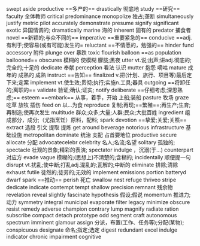 swept aside
productive ==多产的==
drastically 彻底地
study ==研究==
faculty 全体教师
critical
predominance
monopolize 独占;垄断
simultaneously
justify
metric
pilot
accurately
demonstrate
presume
signify
significant
exotic 异国情调的;
dramatically
marine 海的
inherent 固有的
predator 捕食者
novel ==新颖的;与众不同的==
imperative ==重要紧急的==
conducive ==adj.有利于;使容易(或有可能)发生的=
reluctant ==不情愿的，勉强的==
hinder
fund
accessory 附件
plunge over 暴跌
toxic
flourish
balloon ==as population ballooned==
obscures 模糊的 使模糊 朦胧;黑夜
utter vt.说;出声;讲adj.彻底的;完全的;十足的
dedicate 奉献
perception 看法 认识
mutter 抱怨 嘀咕
mature 成年的 成熟的 成熟 
instruct ==告知==
finalized v.把(计划、旅行、项目等)最后定下来;定案
implement  vt.使生效;贯彻;执行;实施n.工具;器具
outgoing ==将卸任的;离职的==
validate 验证;确认;证实;
notify 
deliberate ==仔细考虑;深思熟虑;==
esteem
==embark== 从事，着手，开始 上船;装船
pasture 牧场
graze 吃草 放牧 插伤
feed on 以…为食
reproduce 复制;再现;==繁殖==;再生产;生育;再制造;使再次发生
multitude 群众;众多;大量;人群;民众;大批百姓
ingredient  组成部分，成分;（尤指烹饪）原料，配料;
spark
devotion ==挚爱;关爱;关照==
extract 选段 引文 提取 提炼
get around
beverage
notorious 
infrastructure 基础设施
metropolitan 
dominate 统治 支配 占首要地位
productive
secure
allocate 分配
advocatecelebr
celebrity 名人;名流;名望
solitary 孤独的;
spectacle 壮观的景象;精彩的表演;
spectator
indulge ，沉溺(于…)
counterpart  对应方
evade
vague 模糊的;(思想上)不清楚的;含糊的;
incidentally 顺便提一句
disrupt  vt.扰乱;使中断;打乱adj.混乱的;瓦解的;中断的
eliminate 排除;清除
exhaust
futile 徒然的;徒劳的;无效的
implement
emissions
portion
batteryd
dwarf
spark ==推动==
perish 死亡
swallow
nest
refuge
thriveo
stripe
dedicate
indicate
contempt
tempt
shallow
precision
remnant 残余物
revelation
reveal
slightly
fascinate
hypothesis 假设;假说
momentum 推进力;动力
symmetry
integral
municipal
evaporate
filter
legacy
minimize
obscure
resist
remedy
adverse
champion
contrary
lump
magnify
radiate
ration
subscribe
compact
detach
prototype
odd
segment
craft
autonomous
spectrum
imminent
glamour
assign 分派，布置(工作、任务等);分配(某物);
conspicuous
designate 命名;指定;选定
digest
redundant
excel
indulge
indicator
chronic
impairment
cognitive


